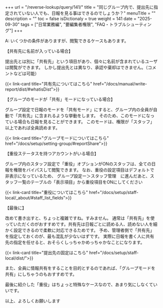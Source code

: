 +++
url = "/reverse-lookup/query/141/"
title = "同じグループ内で、提出先に指定されていない人でも、日報を見る事はできるのでしょうか？"
menuTitle = ""
description = ""
toc = false
isDictionaly = true
weight = 141
date = "2025-09-30"
tags = ["日常業務編", "要編集者権限", "FAQ・トラブルシューティング"]
+++

A:
いくつかの条件がありますが、閲覧できるケースもあります。

【共有先に名前が入っている場合】

提出先とは別に「共有先」という項目があり、個々に名前が含まれているユーザは閲覧ができます。
しかし提出先とは異なり、承認や棄却はできません。（コメントなどは可能）

{{< link-card title="共有先についてはこちら" href="/docs/manual/write-report/dist/#whatisDist">}}

【グループのモードが「共有」モードになっている場合】

グループ設定で日報のモードを「共有モード」にすると、グループ内の全員が自動で「共有先」に含まれるような挙動をします。
そのため、このモードになっている場合も日報を見ることができます。
このモードは、権限が「スタッフ」以上であれば全員読めます。

{{< link-card title="グループモードについてはこちら" href="/docs/setup/setting-group/#reportShare">}}

【重役ステータスを持つアカウントがいる場合】

グループ内のスタッフ設定で「重役」オプションがONのスタッフは、全ての日報を権限をバイパスして閲覧できます。
なお、重役の設定項目はデフォルトで非表示になっているため、
グループ設定ー＞スタッフ管理　に進んだあと、スタッフ一覧のテーブルの「表示項目」から重役項目をONにしてください

{{< link-card title="重役についてはこちら" href="/docs/setup/staff-local/_about/#staff_list_fields">}}

【最後に】

改めて書き出すと、ちょっと複雑ですね。すみません。
通常は「共有先」を使っていただくのがおすすめです。共有先は日報ごとに読める人、読めない人を細かく設定できるので柔軟に対応できるためです。
予め、管理者側で「共有先」を指定しておくのが、最も混乱が少ないはずです。
実際に日報を書く人に共有先の指定を任せると、おそらくしっちゃかめっちゃかなことになります。

{{< link-card title="提出先の固定はこちら" href="/docs/setup/staff-local/dist/">}}

また、全員に情報共有をすることを目的とするのであれば、「グループモードを共有」にしちゃうのもおすすめです。

最後に紹介した「重役」はちょっと特殊なケースなので、あまり気にしなくていいです。

以上、よろしくお願いします
